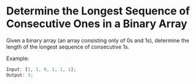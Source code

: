# Determine the Longest Sequence of Consecutive Ones in a Binary Array

Given a binary array (an array consisting only of 0s and 1s), determine the length of the longest sequence of consecutive 1s.

Example:

```js
Input: [1, 1, 0, 1, 1, 1];
Output: 3;
```
